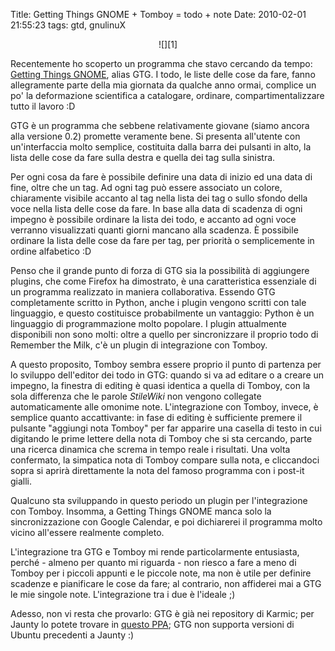 Title: Getting Things GNOME + Tomboy = todo + note
Date:  2010-02-01 21:55:23
tags: gtd, gnulinuX

<center>![][1]</center>


Recentemente ho scoperto un programma che stavo cercando da tempo: [Getting
Things GNOME][2], alias GTG. I todo, le liste delle cose da fare, fanno
allegramente parte della mia giornata da qualche anno ormai, complice un po' la
deformazione scientifica a catalogare, ordinare, compartimentalizzare tutto il
lavoro :D


GTG è un programma che sebbene relativamente giovane (siamo ancora alla
versione 0.2) promette veramente bene. Si presenta all'utente con
un'interfaccia molto semplice, costituita dalla barra dei pulsanti in alto, la
lista delle cose da fare sulla destra e quella dei tag sulla sinistra.


Per ogni cosa da fare è possibile definire una data di inizio ed una data di
fine, oltre che un tag. Ad ogni tag può essere associato un colore,
chiaramente visibile accanto al tag nella lista dei tag o sullo sfondo della
voce nella lista delle cose da fare. In base alla data di scadenza di ogni
impegno è possibile ordinare la lista dei todo, e accanto ad ogni voce
verranno visualizzati quanti giorni mancano alla scadenza. È possibile
ordinare la lista delle cose da fare per tag, per priorità o semplicemente in
ordine alfabetico :D


Penso che il grande punto di forza di GTG sia la possibilità di aggiungere
plugins, che come Firefox ha dimostrato, è una caratteristica essenziale di un
programma realizzato in maniera collaborativa. Essendo GTG completamente
scritto in Python, anche i plugin vengono scritti con tale linguaggio, e
questo costituisce probabilmente un vantaggio: Python è un linguaggio di
programmazione molto popolare. I plugin attualmente disponibili non sono
molti: oltre a quello per sincronizzare il proprio todo di Remember the Milk,
c'è un plugin di integrazione con Tomboy.


A questo proposito, Tomboy sembra essere proprio il punto di partenza per lo
sviluppo dell'editor dei todo in GTG: quando si va ad editare o a creare un
impegno, la finestra di editing è quasi identica a quella di Tomboy, con la
sola differenza che le parole _StileWiki_ non vengono collegate automaticamente
alle omonime note. L'integrazione con Tomboy, invece, è semplice quanto
accattivante: in fase di editing è sufficiente premere il pulsante "aggiungi
nota Tomboy" per far apparire una casella di testo in cui digitando le prime
lettere della nota di Tomboy che si sta cercando, parte una ricerca dinamica
che screma in tempo reale i risultati. Una volta confermato, la simpatica nota
di Tomboy compare sulla nota, e cliccandoci sopra si aprirà direttamente la
nota del famoso programma con i post-it gialli.


Qualcuno sta sviluppando in questo periodo un plugin per l'integrazione con
Tomboy. Insomma, a Getting Things GNOME manca solo la sincronizzazione con
Google Calendar, e poi dichiarerei il programma molto vicino all'essere
realmente completo.


L'integrazione tra GTG e Tomboy mi rende particolarmente entusiasta, perché -
almeno per quanto mi riguarda - non riesco a fare a meno di Tomboy per i
piccoli appunti e le piccole note, ma non è utile per definire scadenze e
pianificare le cose da fare; al contrario, non affiderei mai a GTG le mie
singole note. L'integrazione tra i due è l'ideale ;)


Adesso, non vi resta che provarlo: GTG è già nei repository di Karmic; per
Jaunty lo potete trovare in [questo PPA][3]; GTG non supporta versioni di
Ubuntu precedenti a Jaunty :)


   [1]: http://dl.dropbox.com/u/369614/blog/img_red/gtg-0.2-all-shad.png

   [2]: http://gtg.fritalk.com/

   [3]: https://edge.launchpad.net/%7Egtg/+archive/ppa
